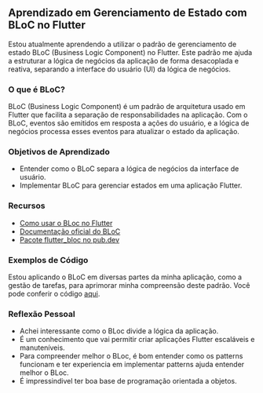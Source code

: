 ## Aprendizado em Gerenciamento de Estado com BLoC no Flutter

Estou atualmente aprendendo a utilizar o padrão de gerenciamento de estado BLoC (Business Logic Component) no Flutter. Este padrão me ajuda a estruturar a lógica de negócios da aplicação de forma desacoplada e reativa, separando a interface do usuário (UI) da lógica de negócios.

### O que é BLoC?

BLoC (Business Logic Component) é um padrão de arquitetura usado em Flutter que facilita a separação de responsabilidades na aplicação. Com o BLoC, eventos são emitidos em resposta a ações do usuário, e a lógica de negócios processa esses eventos para atualizar o estado da aplicação.

### Objetivos de Aprendizado

- Entender como o BLoC separa a lógica de negócios da interface de usuário.
- Implementar BLoC para gerenciar estados em uma aplicação Flutter.

### Recursos

- [Como usar o BLoc no Flutter](https://www.youtube.com/watch?app=desktop&v=0QgJWdbcHOY)
- [Documentação oficial do BLoC](https://bloclibrary.dev/)
- [Pacote flutter_bloc no pub.dev](https://pub.dev/packages/flutter_bloc)

### Exemplos de Código

Estou aplicando o BLoC em diversas partes da minha aplicação, como a gestão de tarefas, para aprimorar minha compreensão deste padrão. Você pode conferir o código [aqui](https://github.com/thailsonAlmeida/flutter_learn_bloc/tree/main/lib).

### Reflexão Pessoal
* Achei interessante como o BLoc divide a lógica da aplicação.
* É um conhecimento que vai permitir criar aplicações Flutter escaláveis e manuteníveis.
* Para compreender melhor o BLoc, é bom entender como os patterns funcionam e ter experiencia em implementar patterns ajuda entender melhor o BLoc.
* É impressindivel ter boa base de programação orientada a objetos.
